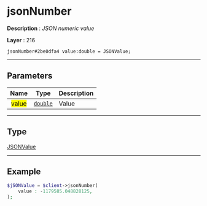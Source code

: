 # jsonNumber

**Description** : *JSON numeric value*

**Layer** : 216

```tl
jsonNumber#2be0dfa4 value:double = JSONValue;
```

---

## Parameters

| Name | Type | Description |
| :---: | :---: | :--- |
| <mark>value</mark> | [`double`](type/double) | Value |

---

## Type

[JSONValue](type/JSONValue)

---

## Example

```php
$jSONValue = $client->jsonNumber(
	value : -1179585.048828125,
);
```